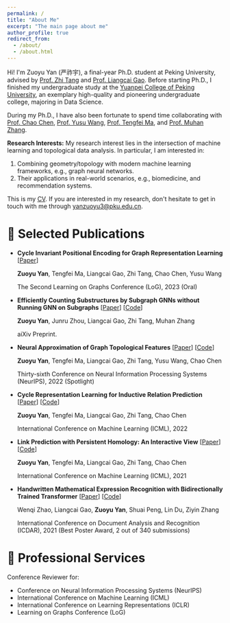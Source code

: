 ```yaml
---
permalink: /
title: "About Me"
excerpt: "The main page about me"
author_profile: true
redirect_from: 
  - /about/
  - /about.html
---
```


Hi! I'm Zuoyu Yan (严祚宇), a final-year Ph.D. student at Peking University, advised by [Prof. Zhi Tang](https://www.wict.pku.edu.cn/cpdp/kydw/ggcy/1297369.htm) and [Prof. Liangcai Gao](https://www.icst.pku.edu.cn/szwdclyjs/kydw/ggcy/1288880.htm). Before starting Ph.D., I finished my undergraduate study at the [Yuanpei College of Peking University](https://yuanpei.pku.edu.cn/en/aboutyuanpei/collegeprofile/index.htm), an exemplary high-quality and pioneering undergraduate college, majoring in Data Science.

During my Ph.D., I have also been fortunate to spend time collaborating with [Prof. Chao Chen](https://chaochen.github.io/), [Prof. Yusu Wang](http://yusu.belkin-wang.org/), [Prof. Tengfei Ma](https://sites.google.com/site/matf0123/home), and [Prof. Muhan Zhang](https://muhanzhang.github.io/).

**Research Interests:** My research interest lies in the intersection of machine learning and topological data analysis. In particular, I am interested in: 
1. Combining geometry/topology with modern machine learning frameworks, e.g., graph neural networks.
2. Their applications in real-world scenarios, e.g., biomedicine, and recommendation systems.

This is my [CV](/files/CV.pdf). If you are interested in my research, don't hesitate to get in touch with me through <yanzuoyu3@pku.edu.cn>.


📝 Selected Publications
======

* **Cycle Invariant Positional Encoding for Graph Representation Learning** [[Paper](https://arxiv.org/pdf/2311.14333.pdf)]

  **Zuoyu Yan**, Tengfei Ma, Liangcai Gao, Zhi Tang, Chao Chen, Yusu Wang

  The Second Learning on Graphs Conference (LoG), 2023 (Oral) 

* **Efficiently Counting Substructures by Subgraph GNNs without Running GNN on Subgraphs** [[Paper](https://arxiv.org/pdf/2303.10576.pdf)] [[Code](https://github.com/pkuyzy/ESC-GNN)]

  **Zuoyu Yan**, Junru Zhou, Liangcai Gao, Zhi Tang, Muhan Zhang

  aiXiv Preprint. 

* **Neural Approximation of Graph Topological Features** [[Paper](https://arxiv.org/pdf/2201.12032.pdf)] [[Code](https://github.com/pkuyzy/TLC-GNN)]

  **Zuoyu Yan**, Tengfei Ma, Liangcai Gao, Zhi Tang, Yusu Wang, Chao Chen

  Thirty-sixth Conference on Neural Information Processing Systems (NeurIPS), 2022 (Spotlight) 

* **Cycle Representation Learning for Inductive Relation Prediction** [[Paper](https://arxiv.org/pdf/2110.02510.pdf)] [[Code](https://github.com/pkuyzy/CBGNN)]

  **Zuoyu Yan**, Tengfei Ma, Liangcai Gao, Zhi Tang, Chao Chen

  International Conference on Machine Learning (ICML), 2022

* **Link Prediction with Persistent Homology: An Interactive View** [[Paper](https://arxiv.org/pdf/2102.10255.pdf)] [[Code](https://github.com/pkuyzy/TLC-GNN)]

  **Zuoyu Yan**, Tengfei Ma, Liangcai Gao, Zhi Tang, Chao Chen

  International Conference on Machine Learning (ICML), 2021

* **Handwritten Mathematical Expression Recognition with Bidirectionally Trained Transformer** [[Paper](https://arxiv.org/pdf/2105.02412.pdf)] [[Code](https://github.com/Green-Wood/BTTR)]

  Wenqi Zhao, Liangcai Gao, **Zuoyu Yan**, Shuai Peng, Lin Du, Ziyin Zhang

  International Conference on Document Analysis and Recognition (ICDAR), 2021 (Best Poster Award, 2 out of 340 submissions)

🏫 Professional Services
======
Conference Reviewer for:
* Conference on Neural Information Processing Systems (NeurIPS)
* International Conference on Machine Learning (ICML) 
* International Conference on Learning Representations (ICLR) 
* Learning on Graphs Conference (LoG)
